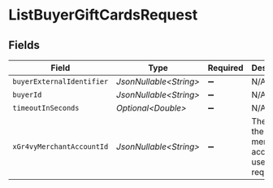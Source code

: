 # ListBuyerGiftCardsRequest


## Fields

| Field                                                   | Type                                                    | Required                                                | Description                                             | Example                                                 |
| ------------------------------------------------------- | ------------------------------------------------------- | ------------------------------------------------------- | ------------------------------------------------------- | ------------------------------------------------------- |
| `buyerExternalIdentifier`                               | *JsonNullable\<String>*                                 | :heavy_minus_sign:                                      | N/A                                                     |                                                         |
| `buyerId`                                               | *JsonNullable\<String>*                                 | :heavy_minus_sign:                                      | N/A                                                     |                                                         |
| `timeoutInSeconds`                                      | *Optional\<Double>*                                     | :heavy_minus_sign:                                      | N/A                                                     |                                                         |
| `xGr4vyMerchantAccountId`                               | *JsonNullable\<String>*                                 | :heavy_minus_sign:                                      | The ID of the merchant account to use for this request. | default                                                 |